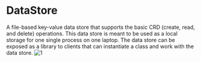 # DataStore
A file-based key-value data store that supports the basic CRD (create, read, and delete) operations. This data store is meant to be used as a local storage for one single process on one laptop. The data store can be exposed as a library to clients that can instantiate a class and work with the data store.
![1](https://user-images.githubusercontent.com/43989503/103446281-e0cf6300-4ca3-11eb-954a-693ab927dc8e.PNG)
